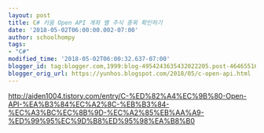 ```yaml
---
layout: post
title: C# 키움 Open API 계좌 별 주식 종목 확인하기
date: '2018-05-02T06:00:00.002-07:00'
author: schoolhompy
tags:
- "C#"
modified_time: '2018-05-02T06:00:32.637-07:00'
blogger_id: tag:blogger.com,1999:blog-4954243635432022205.post-4646551625775790883
blogger_orig_url: https://yunhos.blogspot.com/2018/05/c-open-api.html
---
```


http://aiden1004.tistory.com/entry/C-%ED%82%A4%EC%9B%80-Open-API-%EA%B3%84%EC%A2%8C-%EB%B3%84-%EC%A3%BC%EC%8B%9D-%EC%A2%85%EB%AA%A9-%ED%99%95%EC%9D%B8%ED%95%98%EA%B8%B0